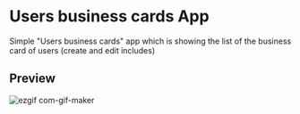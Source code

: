 # Users business cards App

Simple "Users business cards" app which is showing the list of the business card of users (create and edit includes)


## Preview

![ezgif com-gif-maker](https://user-images.githubusercontent.com/74116697/132297141-6e445a8b-6b07-4550-bc22-b0fcb3085668.gif)
